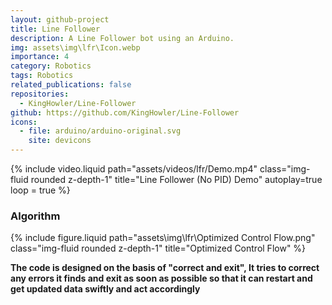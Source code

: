 ```yaml
---
layout: github-project
title: Line Follower
description: A Line Follower bot using an Arduino.
img: assets\img\lfr\Icon.webp
importance: 4
category: Robotics
tags: Robotics
related_publications: false
repositories:
  - KingHowler/Line-Follower
github: https://github.com/KingHowler/Line-Follower
icons:
  - file: arduino/arduino-original.svg
    site: devicons
---
```

{% include video.liquid path="assets/videos/lfr/Demo.mp4" class="img-fluid rounded z-depth-1" title="Line Follower (No PID) Demo" autoplay=true loop = true %}

### Algorithm
{% include figure.liquid path="assets\img\lfr\Optimized Control Flow.png" class="img-fluid rounded z-depth-1" title="Optimized Control Flow" %}

**The code is designed on the basis of "correct and exit", It tries to correct any errors it finds and exit as soon as possible so that it can restart and get updated data swiftly and act accordingly**